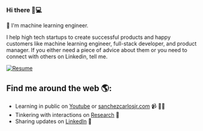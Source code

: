 ### Hi there 👋💻
🙋 I'm machine learning engineer.

I help high tech startups to create successful products and happy customers like machine learning engineer, full-stack developer, and product manager. If you either need a piece of advice about them or you need to connect with others on Linkedin, tell me. 

[![Resume](http://img.youtube.com/vi/z5k5sTBLxo4/0.jpg)](http://www.youtube.com/watch?v=z5k5sTBLxo4 "How to create a resume?")

## Find me around the web 🌎: 
- Learning in public on <a href="https://x.sanchezcarlosjr.com/youtube">Youtube</a> or <a href="https://www.sanchezcarlosjr.com">sanchezcarlosjr.com</a> 📹 ✍🏾
- Tinkering with interactions on <a href="hhttps://sanchezcarlosjr.com/research"> Research</a> 🏓
- Sharing updates on <a href="https://www.linkedin.com/in/carlo-sanchez-/">LinkedIn</a> 💼
